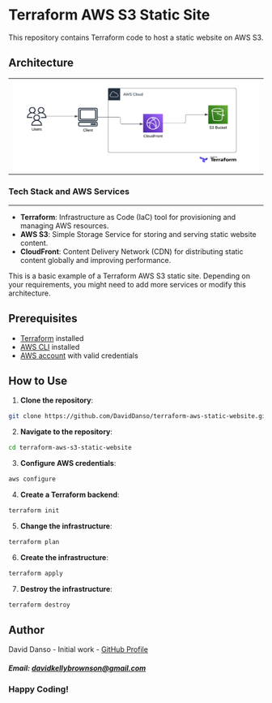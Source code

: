 Terraform AWS S3 Static Site
============================

This repository contains Terraform code to host a static website on AWS S3.


## Architecture

<table width="100%"> 
  <tr>
    <td width="50%">      
    <img src="https://github.com/DavidDanso/terraform-aws-static-website/blob/main/website/assets/images/conceptual%20diagram.png?raw=true" />
    </td> 
  </tr>
</table>


### Tech Stack and AWS Services
---------------------------

- **Terraform**: Infrastructure as Code (IaC) tool for provisioning and managing AWS resources.
- **AWS S3**: Simple Storage Service for storing and serving static website content.
- **CloudFront**: Content Delivery Network (CDN) for distributing static content globally and improving performance.

This is a basic example of a Terraform AWS S3 static site. Depending on your requirements, you might need to add more services or modify this architecture.


Prerequisites
-------------

- [Terraform](https://www.terraform.io/downloads.html) installed
- [AWS CLI](https://aws.amazon.com/cli/) installed
- [AWS account](https://aws.amazon.com/) with valid credentials

How to Use
----------

1. **Clone the repository**:

```bash
git clone https://github.com/DavidDanso/terraform-aws-static-website.git
```

2. **Navigate to the repository**:

```bash
cd terraform-aws-s3-static-website
```

3. **Configure AWS credentials**:

```bash
aws configure
```

4. **Create a Terraform backend**:

```bash
terraform init
```

5. **Change the infrastructure**:

```bash
terraform plan
```

6. **Create the infrastructure**:

```bash
terraform apply
```

7. **Destroy the infrastructure**:

```bash
terraform destroy
```

## Author
David Danso - Initial work - [GitHub Profile](https://github.com/DavidDanso)

##### Email: davidkellybrownson@gmail.com

### Happy Coding!
